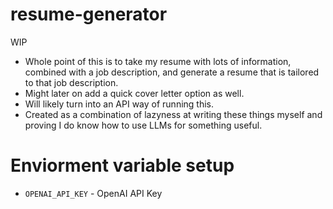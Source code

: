 # resume-generator

WIP

- Whole point of this is to take my resume with lots of information, combined with a job description, and generate a resume that is tailored to that job description.
- Might later on add a quick cover letter option as well.
- Will likely turn into an API way of running this.
- Created as a combination of lazyness at writing these things myself and proving I do know how to use LLMs for something useful.

# Enviorment variable setup
- `OPENAI_API_KEY` - OpenAI API Key